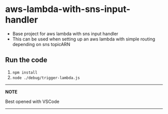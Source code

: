 # aws-lambda-with-sns-input-handler
* Base project for aws lambda with sns input handler
* This can be used when setting up an aws lambda with simple routing depending on sns topicARN

## Run the code
1. `npm install`
2. `node ./debug/trigger-lambda.js`


---
**NOTE**

Best opened with VSCode

---